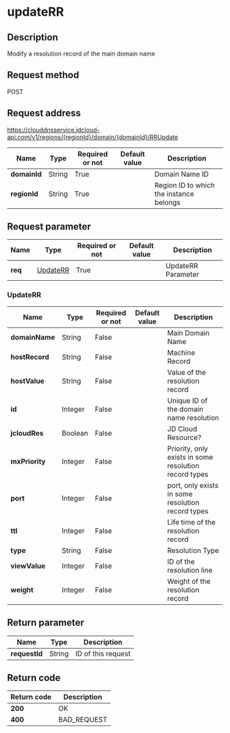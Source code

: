 # updateRR


## Description
Modify a resolution record of the main domain name

## Request method
POST

## Request address
https://clouddnsservice.jdcloud-api.com/v1/regions/{regionId}/domain/{domainId}/RRUpdate

|Name|Type|Required or not|Default value|Description|
|---|---|---|---|---|
|**domainId**|String|True||Domain Name ID|
|**regionId**|String|True||Region ID to which the instance belongs|

## Request parameter
|Name|Type|Required or not|Default value|Description|
|---|---|---|---|---|
|**req**|[UpdateRR](##UpdateRR)|True||UpdateRR Parameter|

### <a name="UpdateRR">UpdateRR</a>
|Name|Type|Required or not|Default value|Description|
|---|---|---|---|---|
|**domainName**|String|False||Main Domain Name|
|**hostRecord**|String|False||Machine Record|
|**hostValue**|String|False||Value of the resolution record|
|**id**|Integer|False||Unique ID of the domain name resolution|
|**jcloudRes**|Boolean|False||JD Cloud Resource?|
|**mxPriority**|Integer|False||Priority, only exists in some resolution record types|
|**port**|Integer|False||port, only exists in some resolution record types|
|**ttl**|Integer|False||Life time of the resolution record|
|**type**|String|False||Resolution Type|
|**viewValue**|Integer|False||ID of the resolution line|
|**weight**|Integer|False||Weight of the resolution record|

## Return parameter
|Name|Type|Description|
|---|---|---|
|**requestId**|String|ID of this request|



## Return code
|Return code|Description|
|---|---|
|**200**|OK|
|**400**|BAD_REQUEST|
